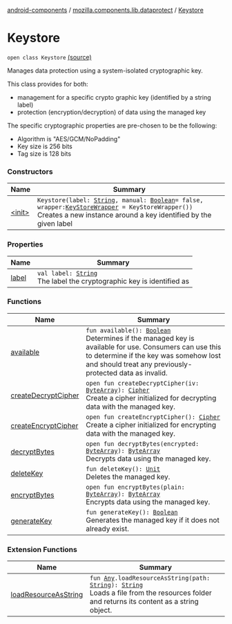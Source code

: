 [android-components](../../index.md) / [mozilla.components.lib.dataprotect](../index.md) / [Keystore](./index.md)

# Keystore

`open class Keystore` [(source)](https://github.com/mozilla-mobile/android-components/blob/master/components/lib/dataprotect/src/main/java/mozilla/components/lib/dataprotect/Keystore.kt#L145)

Manages data protection using a system-isolated cryptographic key.

This class provides for both:

* management for a specific crypto graphic key (identified by a string label)
* protection (encryption/decryption) of data using the managed key

The specific cryptographic properties are pre-chosen to be the following:

* Algorithm is "AES/GCM/NoPadding"
* Key size is 256 bits
* Tag size is 128 bits

### Constructors

| Name | Summary |
|---|---|
| [&lt;init&gt;](-init-.md) | `Keystore(label: `[`String`](https://kotlinlang.org/api/latest/jvm/stdlib/kotlin/-string/index.html)`, manual: `[`Boolean`](https://kotlinlang.org/api/latest/jvm/stdlib/kotlin/-boolean/index.html)` = false, wrapper: `[`KeyStoreWrapper`](../-key-store-wrapper/index.md)` = KeyStoreWrapper())`<br>Creates a new instance around a key identified by the given label |

### Properties

| Name | Summary |
|---|---|
| [label](label.md) | `val label: `[`String`](https://kotlinlang.org/api/latest/jvm/stdlib/kotlin/-string/index.html)<br>The label the cryptographic key is identified as |

### Functions

| Name | Summary |
|---|---|
| [available](available.md) | `fun available(): `[`Boolean`](https://kotlinlang.org/api/latest/jvm/stdlib/kotlin/-boolean/index.html)<br>Determines if the managed key is available for use.  Consumers can use this to determine if the key was somehow lost and should treat any previously-protected data as invalid. |
| [createDecryptCipher](create-decrypt-cipher.md) | `open fun createDecryptCipher(iv: `[`ByteArray`](https://kotlinlang.org/api/latest/jvm/stdlib/kotlin/-byte-array/index.html)`): `[`Cipher`](https://developer.android.com/reference/javax/crypto/Cipher.html)<br>Create a cipher initialized for decrypting data with the managed key. |
| [createEncryptCipher](create-encrypt-cipher.md) | `open fun createEncryptCipher(): `[`Cipher`](https://developer.android.com/reference/javax/crypto/Cipher.html)<br>Create a cipher initialized for encrypting data with the managed key. |
| [decryptBytes](decrypt-bytes.md) | `open fun decryptBytes(encrypted: `[`ByteArray`](https://kotlinlang.org/api/latest/jvm/stdlib/kotlin/-byte-array/index.html)`): `[`ByteArray`](https://kotlinlang.org/api/latest/jvm/stdlib/kotlin/-byte-array/index.html)<br>Decrypts data using the managed key. |
| [deleteKey](delete-key.md) | `fun deleteKey(): `[`Unit`](https://kotlinlang.org/api/latest/jvm/stdlib/kotlin/-unit/index.html)<br>Deletes the managed key. |
| [encryptBytes](encrypt-bytes.md) | `open fun encryptBytes(plain: `[`ByteArray`](https://kotlinlang.org/api/latest/jvm/stdlib/kotlin/-byte-array/index.html)`): `[`ByteArray`](https://kotlinlang.org/api/latest/jvm/stdlib/kotlin/-byte-array/index.html)<br>Encrypts data using the managed key. |
| [generateKey](generate-key.md) | `fun generateKey(): `[`Boolean`](https://kotlinlang.org/api/latest/jvm/stdlib/kotlin/-boolean/index.html)<br>Generates the managed key if it does not already exist. |

### Extension Functions

| Name | Summary |
|---|---|
| [loadResourceAsString](../../mozilla.components.support.test.file/kotlin.-any/load-resource-as-string.md) | `fun `[`Any`](https://kotlinlang.org/api/latest/jvm/stdlib/kotlin/-any/index.html)`.loadResourceAsString(path: `[`String`](https://kotlinlang.org/api/latest/jvm/stdlib/kotlin/-string/index.html)`): `[`String`](https://kotlinlang.org/api/latest/jvm/stdlib/kotlin/-string/index.html)<br>Loads a file from the resources folder and returns its content as a string object. |
